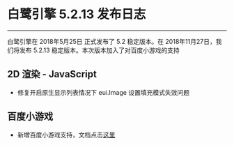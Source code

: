 # 白鹭引擎 5.2.13 发布日志


---


白鹭引擎在 2018年5月25日 正式发布了 5.2 稳定版本。在 2018年11月27日，我们将发布 5.2.13 稳定版本。本次版本加入了对百度小游戏的支持


## 2D 渲染 - JavaScript 

* 修复开启原生显示列表情况下 eui.Image 设置填充模式失效问题

## 百度小游戏

* 新增百度小游戏支持，文档点击[这里](http://developer.egret.com/cn/github/egret-docs/Engine2D/minigamebaidu/index.html)